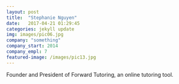```yaml
---
layout: post
title:  "Stephanie Nguyen"
date:   2017-04-21 01:29:45 
categories: jekyll update
img: images/pic06.jpg
company: "something"
company_start: 2014
company_empl: 7
featured-image: /images/pic13.jpg
---
```

Founder and President of Forward Tutoring, an online tutoring tool.
